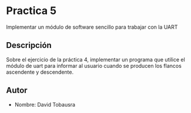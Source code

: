 # Practica 5

Implementar un módulo de software sencillo para trabajar con la UART

## Descripción

Sobre el ejercicio de la práctica 4, implementar un programa que utilice el módulo de uart para informar al usuario cuando se producen los flancos ascendente y descendente.

## Autor

- Nombre: David Tobausra
